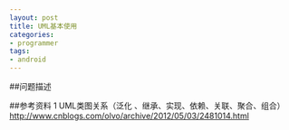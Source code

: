 ```yaml
---
layout: post
title: UML基本使用
categories:
- programmer
tags:
- android
---
```




##问题描述


##参考资料
1	UML类图关系（泛化 、继承、实现、依赖、关联、聚合、组合）	
	http://www.cnblogs.com/olvo/archive/2012/05/03/2481014.html	



